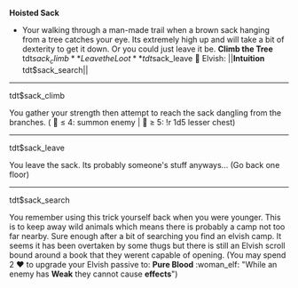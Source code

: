 **__Hoisted Sack__**
- Your walking through a man-made trail when a brown sack hanging from a tree catches your eye. Its extremely high up and will take a bit of dexterity to get it down. Or you could just leave it be.
**Climb the Tree** tdt$sack_climb
**Leave the Loot** tdt$sack_leave
:bow_and_arrow: Elvish: ||**Intuition** tdt$sack_search||

-------------
tdt$sack_climb

You gather your strength then attempt to reach the sack dangling from the branches. ( 🎲 ≤ 4: summon enemy | 🎲 ≥ 5: !r 1d5 lesser chest)

-------------
tdt$sack_leave

You leave the sack. Its probably someone's stuff anyways... (Go back one floor)

-------------
tdt$sack_search

You remember using this trick yourself back when you were younger. This is to keep away wild animals which means there is probably a camp not too far nearby. Sure enough after a bit of searching you find an elvish camp. It seems it has been overtaken by some thugs but there is still an Elvish scroll bound around a book that they werent capable of opening. (You may spend 2 :heart: to upgrade your Elvish passive to: __Pure Blood__ :woman_elf: "While an enemy has __Weak__ they cannot cause __effects__")